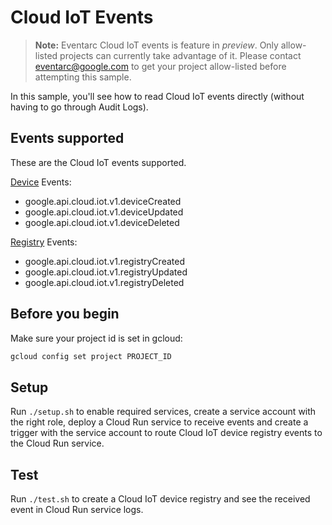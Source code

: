 # Cloud IoT Events

> **Note:** Eventarc Cloud IoT events is feature in *preview*.
> Only allow-listed projects can currently take advantage of it. Please contact
> eventarc@google.com to get your project allow-listed before attempting this sample.

In this sample, you'll see how to read Cloud IoT events directly (without having
to go through Audit Logs).

## Events supported

These are the Cloud IoT events supported.

[Device](https://cloud.google.com/iot/docs/reference/cloudiot/rest#rest-resource:-v1.projects.locations.registries.devices) Events:

* google.api.cloud.iot.v1.deviceCreated
* google.api.cloud.iot.v1.deviceUpdated
* google.api.cloud.iot.v1.deviceDeleted

[Registry](https://cloud.google.com/iot/docs/reference/cloudiot/rest#rest-resource:-v1.projects.locations.registries) Events:

* google.api.cloud.iot.v1.registryCreated
* google.api.cloud.iot.v1.registryUpdated
* google.api.cloud.iot.v1.registryDeleted

## Before you begin

Make sure your project id is set in gcloud:

```sh
gcloud config set project PROJECT_ID
```

## Setup

Run `./setup.sh` to enable required services, create a service account with the
right role, deploy a Cloud Run service to receive events and create a trigger
with the service account to route Cloud IoT device registry events to the Cloud
Run service.

## Test

Run `./test.sh` to create a Cloud IoT device registry and see the received event
in Cloud Run service logs.
